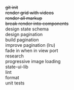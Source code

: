 ~~git init~~\
~~render grid with videos~~\
~~render all markup~~\
~~break render into components~~\
design state schema\
design pagination\
build pagination\
improve pagination (lru)\
fade in when in view port\
research\
progressive image loading\
state-ui-lib\
lint\
format\
unit tests